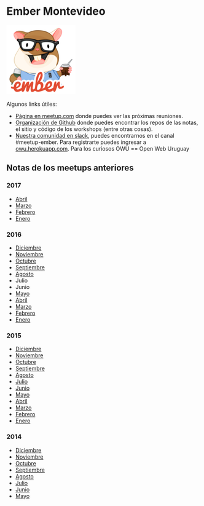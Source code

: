 # Ember Montevideo

![Tomster Uruguay](./tomster.jpg)

Algunos links útiles:

* [Página en meetup.com](http://meetup.com/ember-montevideo/) donde puedes ver las próximas reuniones.
* [Organización de Github](https://github.com/ember-montevideo) donde puedes encontrar los repos de las notas, el sitio y código de los workshops (entre otras cosas).
* [Nuestra comunidad en slack](http://owu.slack.com/), puedes encontrarnos en el canal #meetup-ember. Para registrarte puedes ingresar a [owu.herokuapp.com](http://owu.herokuapp.com/). Para los curiosos OWU == Open Web Uruguay

## Notas de los meetups anteriores

### 2017

* [Abril](2017-04/README.md)
* [Marzo](2017-03/README.md)
* [Febrero](2017-02/README.md)
* [Enero](2017-01/README.md)

### 2016

* [Diciembre](2016-12/README.md)
* [Noviembre](2016-11/README.md)
* [Octubre](2016-10/README.md)
* [Septiembre](2016-09/README.md)
* [Agosto](2016-08/README.md)
* Julio
* Junio
* [Mayo](2016-05/README.md)
* [Abril](2016-04/README.md)
* [Marzo](2016-03/README.md)
* [Febrero](2016-02/README.md)
* [Enero](2016-01/README.md)

### 2015

* [Diciembre](2015-12/README.md)
* [Noviembre](2015-11/README.md)
* [Octubre](2015-10/README.md)
* [Septiembre](2015-09/README.md)
* [Agosto](2015-08/README.md)
* [Julio](2015-07/README.md)
* [Junio](2015-06/README.md)
* [Mayo](2015-05/README.md)
* [Abril](2015-04/README.md)
* [Marzo](2015-03/README.md)
* [Febrero](2015-02/README.md)
* [Enero](2015-01/README.md)

### 2014

* [Diciembre](2014-12/README.md)
* [Noviembre](2014-11/README.md)
* [Octubre](2014-10/README.md)
* [Septiembre](2014-09/README.md)
* [Agosto](2014-08/README.md)
* [Julio](2014-07/README.md)
* [Junio](2014-06/README.md)
* [Mayo](2014-05/README.md)
